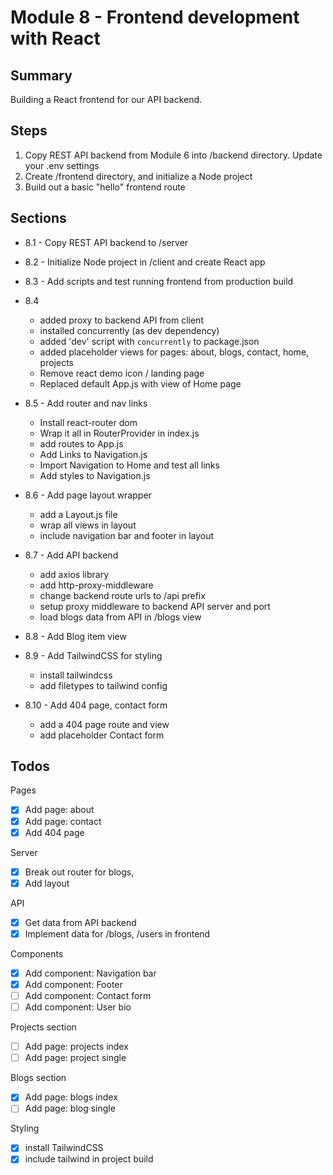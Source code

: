 # Module 8 - Frontend development with React

## Summary

Building a React frontend for our API backend.

## Steps

1. Copy REST API backend from Module 6 into /backend directory. Update your .env settings
2. Create /frontend directory, and initialize a Node project
3. Build out a basic "hello" frontend route

## Sections

- 8.1 - Copy REST API backend to /server
- 8.2 - Initialize Node project in /client and create React app
- 8.3 - Add scripts and test running frontend from production build
- 8.4

  - added proxy to backend API from client
  - installed concurrently (as dev dependency)
  - added 'dev' script with `concurrently` to package.json
  - added placeholder views for pages: about, blogs, contact, home, projects
  - Remove react demo icon / landing page
  - Replaced default App.js with view of Home page

- 8.5 - Add router and nav links

  - Install react-router dom
  - Wrap it all in RouterProvider in index.js
  - add routes to App.js
  - Add Links to Navigation.js
  - Import Navigation to Home and test all links
  - Add styles to Navigation.js

- 8.6 - Add page layout wrapper

  - add a Layout.js file
  - wrap all views in layout
  - include navigation bar and footer in layout

- 8.7 - Add API backend

  - add axios library
  - add http-proxy-middleware
  - change backend route urls to /api prefix
  - setup proxy middleware to backend API server and port
  - load blogs data from API in /blogs view

- 8.8 - Add Blog item view
- 8.9 - Add TailwindCSS for styling

  - install tailwindcss
  - add filetypes to tailwind config

- 8.10 - Add 404 page, contact form
  - add a 404 page route and view
  - add placeholder Contact form

## Todos

Pages

- [x] Add page: about
- [x] Add page: contact
- [x] Add 404 page

Server

- [x] Break out router for blogs,
- [x] Add layout

API

- [x] Get data from API backend
- [x] Implement data for /blogs, /users in frontend

Components

- [x] Add component: Navigation bar
- [x] Add component: Footer
- [ ] Add component: Contact form
- [ ] Add component: User bio

Projects section

- [ ] Add page: projects index
- [ ] Add page: project single

Blogs section

- [x] Add page: blogs index
- [ ] Add page: blog single

Styling

- [x] install TailwindCSS
- [x] include tailwind in project build
